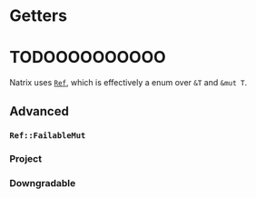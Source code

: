 # Getters
# TODOOOOOOOOOO

Natrix uses [`Ref`](access::Ref), which is effectively a enum over `&T` and `&mut T`. 

## Advanced

### `Ref::FailableMut` 

### Project

### Downgradable
